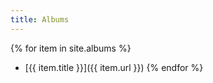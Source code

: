 ```yaml
---
title: Albums
---
```


{% for item in site.albums %}
  - [{{ item.title }}]({{ item.url }})
{% endfor %}
